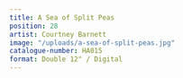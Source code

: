 ```yaml
---
title: A Sea of Split Peas
position: 28
artist: Courtney Barnett
image: "/uploads/a-sea-of-split-peas.jpg"
catalogue-number: HA015
format: Double 12" / Digital
---
```


